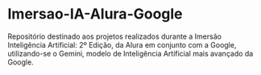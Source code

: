# Imersao-IA-Alura-Google
Repositório destinado aos projetos realizados durante a Imersão Inteligência Artificial: 2º Edição, da Alura em conjunto com a Google, utilizando-se o Gemini, modelo de Inteligência Artificial mais avançado da Google.
